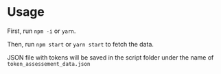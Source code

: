 # Usage
First, run ```npm -i``` or  ```yarn```.

Then, run ```npm start``` or ```yarn start``` to fetch the data.

JSON file with tokens will be saved in the script folder under the name of ```token_assessement_data.json```